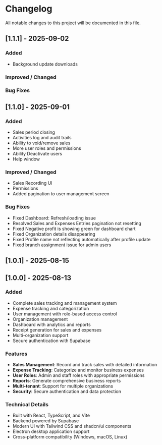 # Changelog

All notable changes to this project will be documented in this file.

## [1.1.1] - 2025-09-02

### Added
- Background update downloads

### Improved / Changed

### Bug Fixes


## [1.1.0] - 2025-09-01

### Added

- Sales period closing
- Activities log and audit trails
- Ability to void/remove sales
- More user roles and permissions
- Ability Deactivate users
- Help window

### Improved / Changed

- Sales Recording UI
- Permissions
- Added pagination to user management screen

### Bug Fixes

- Fixed Dashboard: Refresh/loading issue
- Resolved Sales and Expenses Entries pagination not resetting
- Fixed Negative profit is showing green for dashboard chart
- Fixed Organization details disappearing
- Fixed Profile name not reflecting automatically after profile update
- Fixed branch assignment issue for admin users


## [1.0.1] - 2025-08-15

## [1.0.0] - 2025-08-13

### Added

- Complete sales tracking and management system
- Expense tracking and categorization
- User management with role-based access control
- Organization management
- Dashboard with analytics and reports
- Receipt generation for sales and expenses
- Multi-organization support
- Secure authentication with Supabase

### Features

- **Sales Management**: Record and track sales with detailed information
- **Expense Tracking**: Categorize and monitor business expenses
- **User Roles**: Admin and staff roles with appropriate permissions
- **Reports**: Generate comprehensive business reports
- **Multi-tenant**: Support for multiple organizations
- **Security**: Secure authentication and data protection

### Technical Details

- Built with React, TypeScript, and Vite
- Backend powered by Supabase
- Modern UI with Tailwind CSS and shadcn/ui components
- Electron desktop application support
- Cross-platform compatibility (Windows, macOS, Linux)

